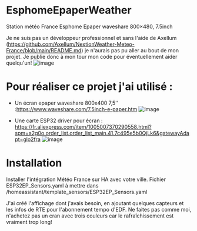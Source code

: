 # EsphomeEpaperWeather
Station météo France Esphome Epaper waveshare 800×480, 7.5inch

Je ne suis pas un développeur professionnel et sans l'aide de Axellum (https://github.com/Axellum/NextionWeather-Meteo-France/blob/main/README.md) je n'aurais pas pu aller au bout de mon projet.
Je publie donc à mon tour mon code pour éventuellement aider quelqu'un!
![image](https://github.com/user-attachments/assets/edf704f2-c4db-4593-b195-1e4978ba324d)

# Pour réaliser ce projet j'ai utilisé :
* Un écran epaper waveshare 800x400 7,5'' :https://www.waveshare.com/7.5inch-e-paper.htm
![image](https://github.com/user-attachments/assets/04f8dacb-44fa-428c-bbe9-c4144538392f)

* Une carte ESP32 driver pour écran : https://fr.aliexpress.com/item/1005007370290558.html?spm=a2g0o.order_list.order_list_main.41.7c495e5b0QjLk6&gatewayAdapt=glo2fra
![image](https://github.com/user-attachments/assets/1a8bf4d6-7600-47c5-b2e7-674d37dcdef6)


# Installation
Installer l'intégration Météo France sur HA avec votre ville.
Fichier ESP32EP_Sensors.yaml à mettre dans /homeassistant/template_sensors/ESP32EP_Sensors.yaml

J'ai créé l'affichage dont j'avais besoin, en ajoutant quelques capteurs et les infos de RTE pour l'abonnement tempo d'EDF.
Ne faites pas comme moi, n'achetez pas un cran avec trois couleurs car le rafraîchissement est vraiment trop long!
